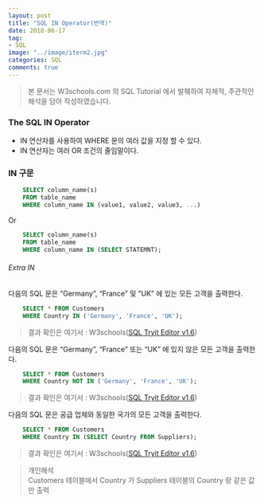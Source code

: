 ```yaml
---
layout: post
title: "SQL IN Operator(번역)"
date: 2018-06-17
tag:
- SQL
image: "../image/iterm2.jpg"
categories: SQL
comments: true
---
```


> 본 문서는 W3schools.com 의 SQL Tutorial 에서 발췌하여 자체적, 주관적인 해석을 담아 작성하였습니다.  

### The SQL IN Operator
- IN 연산자를 사용하여 WHERE 문의 여러 값을 지정 할 수 있다.
- IN 연산자는 여러 OR 조건의 줄임말이다.

### IN 구문
```sql
	SELECT column_name(s)
	FROM table_name
	WHERE column_name IN (value1, value2, value3, ...)
```
Or
```sql
	SELECT column_name(s)
	FROM table_name
	WHERE column_name IN (SELECT STATEMNT);
```

###### Extra IN
다음의 SQL 문은 “Germany”, “France” 및 “UK” 에 있는 모든 고객을 출력한다.
```sql
	SELECT * FROM Customers
	WHERE Country IN ('Germany', 'France', 'UK');
```
> 결과 확인은 여기서 : W3schools([SQL Tryit Editor v1.6](https://www.w3schools.com/sql/trysql.asp?filename=trysql_select_in))  

다음의 SQL 문은 “Germany”, “France” 또는 “UK” 에 있지 않은 모든 고객을 출력한다.
```sql
	SELECT * FROM Customers
	WHERE Country NOT IN ('Germany', 'France', 'UK');
```
> 결과 확인은 여기서 : W3schools([SQL Tryit Editor v1.6](https://www.w3schools.com/sql/trysql.asp?filename=trysql_select_in_not))  

다음의 SQL 문은 공급 업체와 동일한 국가의 모든 고객을 출력한다.
```sql
	SELECT * FROM Customers
	WHERE Country IN (SELECT Country FROM Suppliers);
```
> 결과 확인은 여기서 : W3schools([SQL Tryit Editor v1.6](https://www.w3schools.com/sql/trysql.asp?filename=trysql_select_in2))  

> 개인해석  
> Customers 테이블에서 Country 가 Suppliers 테이블의 Country 랑 같은 값만 출력  
